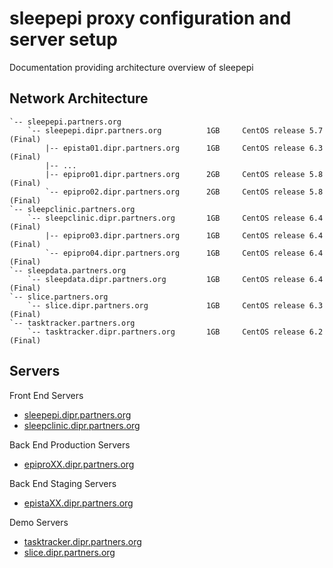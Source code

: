 # sleepepi proxy configuration and server setup

Documentation providing architecture overview of sleepepi

## Network Architecture

```
`-- sleepepi.partners.org
    `-- sleepepi.dipr.partners.org          1GB     CentOS release 5.7 (Final)
        |-- epista01.dipr.partners.org      1GB     CentOS release 6.3 (Final)
        |-- ...
        |-- epipro01.dipr.partners.org      2GB     CentOS release 5.8 (Final)
        `-- epipro02.dipr.partners.org      2GB     CentOS release 5.8 (Final)
`-- sleepclinic.partners.org
    `-- sleepclinic.dipr.partners.org       1GB     CentOS release 6.4 (Final)
        |-- epipro03.dipr.partners.org      1GB     CentOS release 6.4 (Final)
        `-- epipro04.dipr.partners.org      1GB     CentOS release 6.4 (Final)
`-- sleepdata.partners.org
    `-- sleepdata.dipr.partners.org         1GB     CentOS release 6.4 (Final)
`-- slice.partners.org
    `-- slice.dipr.partners.org             1GB     CentOS release 6.3 (Final)
`-- tasktracker.partners.org
    `-- tasktracker.dipr.partners.org       1GB     CentOS release 6.2 (Final)
```

## Servers

Front End Servers

- [sleepepi.dipr.partners.org](https://github.com/sleepepi/sleepepi/tree/master/virtual-machines/000-sleepepi.dipr.partners.org.md)
- [sleepclinic.dipr.partners.org](https://github.com/sleepepi/sleepepi/tree/master/virtual-machines/100-technology-and-application-routes.md)

Back End Production Servers

- [epiproXX.dipr.partners.org](https://github.com/sleepepi/sleepepi/tree/master/virtual-machines/100-technology-and-application-routes.md)

Back End Staging Servers

- [epistaXX.dipr.partners.org](https://github.com/sleepepi/sleepepi/blob/master/virtual-machines/100-technology-and-application-routes.md)

Demo Servers

- [tasktracker.dipr.partners.org](https://github.com/sleepepi/sleepepi/blob/master/virtual-machines/100-technology-and-application-routes.md)
- [slice.dipr.partners.org](https://github.com/sleepepi/sleepepi/blob/master/virtual-machines/100-technology-and-application-routes.md)
